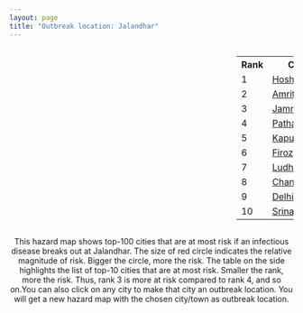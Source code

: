 ```yaml
---
layout: page
title: "Outbreak location: Jalandhar"
---
```

<div style="width: 100%; overflow: auto;">
<div style="width: 75%; float: left;">
<div id="mapid">
<script src="https://buda-magenta.github.io/hazard_map/load_map.js"></script>

<script>
var marker_outbreak = L.marker([31.292011, 75.568058],{"autoPan": true}).addTo(map); marker_outbreak.bindTooltip("Jalandhar").openTooltip();

var circle_1 = L.circle([31.608574, 75.846442], {"pane": "markerPane", "color": "red", "fill": true, "fillOpacity": 0.2, "fillRule": "evenodd", "lineCap": "round", "lineJoin": "round", "opacity": 1.0, "radius": 98198, "stroke": true, "weight": 3}).addTo(map);
circle_1.bindTooltip("Hoshiarpur<br>rank: 1<br>hazard index: 0.098198")
circle_1.bindPopup('<a href="https://buda-magenta.github.io/hazard_map/Hoshiarpur">Hoshiarpur</a>')

var circle_2 = L.circle([31.634308, 74.873679], {"pane": "markerPane", "color": "red", "fill": true, "fillOpacity": 0.2, "fillRule": "evenodd", "lineCap": "round", "lineJoin": "round", "opacity": 1.0, "radius": 73329, "stroke": true, "weight": 3}).addTo(map);
circle_2.bindTooltip("Amritsar<br>rank: 2<br>hazard index: 0.073329")
circle_2.bindPopup('<a href="https://buda-magenta.github.io/hazard_map/Amritsar">Amritsar</a>')

var circle_3 = L.circle([32.718561, 74.858092], {"pane": "markerPane", "color": "red", "fill": true, "fillOpacity": 0.2, "fillRule": "evenodd", "lineCap": "round", "lineJoin": "round", "opacity": 1.0, "radius": 59275, "stroke": true, "weight": 3}).addTo(map);
circle_3.bindTooltip("Jammu<br>rank: 3<br>hazard index: 0.059275")
circle_3.bindPopup('<a href="https://buda-magenta.github.io/hazard_map/Jammu">Jammu</a>')

var circle_4 = L.circle([32.301710, 75.658642], {"pane": "markerPane", "color": "red", "fill": true, "fillOpacity": 0.2, "fillRule": "evenodd", "lineCap": "round", "lineJoin": "round", "opacity": 1.0, "radius": 32208, "stroke": true, "weight": 3}).addTo(map);
circle_4.bindTooltip("Pathankot<br>rank: 4<br>hazard index: 0.032209")
circle_4.bindPopup('<a href="https://buda-magenta.github.io/hazard_map/Pathankot">Pathankot</a>')

var circle_5 = L.circle([31.385241, 75.305523], {"pane": "markerPane", "color": "red", "fill": true, "fillOpacity": 0.2, "fillRule": "evenodd", "lineCap": "round", "lineJoin": "round", "opacity": 1.0, "radius": 23342, "stroke": true, "weight": 3}).addTo(map);
circle_5.bindTooltip("Kapurthala<br>rank: 5<br>hazard index: 0.023343")
circle_5.bindPopup('<a href="https://buda-magenta.github.io/hazard_map/Kapurthala">Kapurthala</a>')

var circle_6 = L.circle([30.885100, 74.660141], {"pane": "markerPane", "color": "red", "fill": true, "fillOpacity": 0.2, "fillRule": "evenodd", "lineCap": "round", "lineJoin": "round", "opacity": 1.0, "radius": 22910, "stroke": true, "weight": 3}).addTo(map);
circle_6.bindTooltip("Firozpur<br>rank: 6<br>hazard index: 0.022910")
circle_6.bindPopup('<a href="https://buda-magenta.github.io/hazard_map/Firozpur">Firozpur</a>')

var circle_7 = L.circle([30.909016, 75.851601], {"pane": "markerPane", "color": "red", "fill": true, "fillOpacity": 0.2, "fillRule": "evenodd", "lineCap": "round", "lineJoin": "round", "opacity": 1.0, "radius": 20403, "stroke": true, "weight": 3}).addTo(map);
circle_7.bindTooltip("Ludhiana<br>rank: 7<br>hazard index: 0.020404")
circle_7.bindPopup('<a href="https://buda-magenta.github.io/hazard_map/Ludhiana">Ludhiana</a>')

var circle_8 = L.circle([30.733442, 76.779714], {"pane": "markerPane", "color": "red", "fill": true, "fillOpacity": 0.2, "fillRule": "evenodd", "lineCap": "round", "lineJoin": "round", "opacity": 1.0, "radius": 7600, "stroke": true, "weight": 3}).addTo(map);
circle_8.bindTooltip("Chandigarh<br>rank: 8<br>hazard index: 0.007601")
circle_8.bindPopup('<a href="https://buda-magenta.github.io/hazard_map/Chandigarh">Chandigarh</a>')

var circle_9 = L.circle([28.651718, 77.221939], {"pane": "markerPane", "color": "red", "fill": true, "fillOpacity": 0.2, "fillRule": "evenodd", "lineCap": "round", "lineJoin": "round", "opacity": 1.0, "radius": 7436, "stroke": true, "weight": 3}).addTo(map);
circle_9.bindTooltip("Delhi<br>rank: 9<br>hazard index: 0.007436")
circle_9.bindPopup('<a href="https://buda-magenta.github.io/hazard_map/Delhi">Delhi</a>')

var circle_10 = L.circle([34.074744, 74.820444], {"pane": "markerPane", "color": "red", "fill": true, "fillOpacity": 0.2, "fillRule": "evenodd", "lineCap": "round", "lineJoin": "round", "opacity": 1.0, "radius": 2032, "stroke": true, "weight": 3}).addTo(map);
circle_10.bindTooltip("Srinagar<br>rank: 10<br>hazard index: 0.002033")
circle_10.bindPopup('<a href="https://buda-magenta.github.io/hazard_map/Srinagar">Srinagar</a>')

var circle_11 = L.circle([30.179115, 75.047102], {"pane": "markerPane", "color": "red", "fill": true, "fillOpacity": 0.2, "fillRule": "evenodd", "lineCap": "round", "lineJoin": "round", "opacity": 1.0, "radius": 1922, "stroke": true, "weight": 3}).addTo(map);
circle_11.bindTooltip("Bathinda<br>rank: 11<br>hazard index: 0.001923")
circle_11.bindPopup('<a href="https://buda-magenta.github.io/hazard_map/Bathinda">Bathinda</a>')

var circle_12 = L.circle([31.819303, 75.199994], {"pane": "markerPane", "color": "red", "fill": true, "fillOpacity": 0.2, "fillRule": "evenodd", "lineCap": "round", "lineJoin": "round", "opacity": 1.0, "radius": 1747, "stroke": true, "weight": 3}).addTo(map);
circle_12.bindTooltip("Batala<br>rank: 12<br>hazard index: 0.001747")
circle_12.bindPopup('<a href="https://buda-magenta.github.io/hazard_map/Batala">Batala</a>')

var circle_13 = L.circle([29.988077, 77.508130], {"pane": "markerPane", "color": "red", "fill": true, "fillOpacity": 0.2, "fillRule": "evenodd", "lineCap": "round", "lineJoin": "round", "opacity": 1.0, "radius": 1600, "stroke": true, "weight": 3}).addTo(map);
circle_13.bindTooltip("Saharanpur<br>rank: 13<br>hazard index: 0.001600")
circle_13.bindPopup('<a href="https://buda-magenta.github.io/hazard_map/Saharanpur">Saharanpur</a>')

var circle_14 = L.circle([29.583333, 75.083333], {"pane": "markerPane", "color": "red", "fill": true, "fillOpacity": 0.2, "fillRule": "evenodd", "lineCap": "round", "lineJoin": "round", "opacity": 1.0, "radius": 1342, "stroke": true, "weight": 3}).addTo(map);
circle_14.bindTooltip("Sirsa<br>rank: 14<br>hazard index: 0.001342")
circle_14.bindPopup('<a href="https://buda-magenta.github.io/hazard_map/Sirsa">Sirsa</a>')

var circle_15 = L.circle([30.145054, 74.195660], {"pane": "markerPane", "color": "red", "fill": true, "fillOpacity": 0.2, "fillRule": "evenodd", "lineCap": "round", "lineJoin": "round", "opacity": 1.0, "radius": 1334, "stroke": true, "weight": 3}).addTo(map);
circle_15.bindTooltip("Abohar<br>rank: 15<br>hazard index: 0.001335")
circle_15.bindPopup('<a href="https://buda-magenta.github.io/hazard_map/Abohar">Abohar</a>')

var circle_16 = L.circle([31.104153, 77.170973], {"pane": "markerPane", "color": "red", "fill": true, "fillOpacity": 0.2, "fillRule": "evenodd", "lineCap": "round", "lineJoin": "round", "opacity": 1.0, "radius": 1043, "stroke": true, "weight": 3}).addTo(map);
circle_16.bindTooltip("Shimla<br>rank: 16<br>hazard index: 0.001044")
circle_16.bindPopup('<a href="https://buda-magenta.github.io/hazard_map/Shimla">Shimla</a>')

var circle_17 = L.circle([30.783987, 75.160574], {"pane": "markerPane", "color": "red", "fill": true, "fillOpacity": 0.2, "fillRule": "evenodd", "lineCap": "round", "lineJoin": "round", "opacity": 1.0, "radius": 900, "stroke": true, "weight": 3}).addTo(map);
circle_17.bindTooltip("Moga<br>rank: 17<br>hazard index: 0.000901")
circle_17.bindPopup('<a href="https://buda-magenta.github.io/hazard_map/Moga">Moga</a>')

var circle_18 = L.circle([30.883006, 75.869732], {"pane": "markerPane", "color": "red", "fill": true, "fillOpacity": 0.2, "fillRule": "evenodd", "lineCap": "round", "lineJoin": "round", "opacity": 1.0, "radius": 898, "stroke": true, "weight": 3}).addTo(map);
circle_18.bindTooltip("S.A.S. Nagar<br>rank: 18<br>hazard index: 0.000899")
circle_18.bindPopup('<a href="https://buda-magenta.github.io/hazard_map/S.A.S._Nagar">S.A.S. Nagar</a>')

var circle_19 = L.circle([30.283140, 74.522997], {"pane": "markerPane", "color": "red", "fill": true, "fillOpacity": 0.2, "fillRule": "evenodd", "lineCap": "round", "lineJoin": "round", "opacity": 1.0, "radius": 889, "stroke": true, "weight": 3}).addTo(map);
circle_19.bindTooltip("Muktsar<br>rank: 19<br>hazard index: 0.000889")
circle_19.bindPopup('<a href="https://buda-magenta.github.io/hazard_map/Muktsar">Muktsar</a>')

var circle_20 = L.circle([19.075990, 72.877393], {"pane": "markerPane", "color": "red", "fill": true, "fillOpacity": 0.2, "fillRule": "evenodd", "lineCap": "round", "lineJoin": "round", "opacity": 1.0, "radius": 771, "stroke": true, "weight": 3}).addTo(map);
circle_20.bindTooltip("Mumbai<br>rank: 20<br>hazard index: 0.000771")
circle_20.bindPopup('<a href="https://buda-magenta.github.io/hazard_map/Mumbai">Mumbai</a>')

var circle_21 = L.circle([30.533129, 75.880760], {"pane": "markerPane", "color": "red", "fill": true, "fillOpacity": 0.2, "fillRule": "evenodd", "lineCap": "round", "lineJoin": "round", "opacity": 1.0, "radius": 760, "stroke": true, "weight": 3}).addTo(map);
circle_21.bindTooltip("Malerkotla<br>rank: 21<br>hazard index: 0.000761")
circle_21.bindPopup('<a href="https://buda-magenta.github.io/hazard_map/Malerkotla">Malerkotla</a>')

var circle_22 = L.circle([30.209087, 76.339872], {"pane": "markerPane", "color": "red", "fill": true, "fillOpacity": 0.2, "fillRule": "evenodd", "lineCap": "round", "lineJoin": "round", "opacity": 1.0, "radius": 690, "stroke": true, "weight": 3}).addTo(map);
circle_22.bindTooltip("Patiala<br>rank: 22<br>hazard index: 0.000690")
circle_22.bindPopup('<a href="https://buda-magenta.github.io/hazard_map/Patiala">Patiala</a>')

var circle_23 = L.circle([26.296772, 73.035143], {"pane": "markerPane", "color": "red", "fill": true, "fillOpacity": 0.2, "fillRule": "evenodd", "lineCap": "round", "lineJoin": "round", "opacity": 1.0, "radius": 684, "stroke": true, "weight": 3}).addTo(map);
circle_23.bindTooltip("Jodhpur<br>rank: 23<br>hazard index: 0.000684")
circle_23.bindPopup('<a href="https://buda-magenta.github.io/hazard_map/Jodhpur">Jodhpur</a>')

var circle_24 = L.circle([23.021624, 72.579707], {"pane": "markerPane", "color": "red", "fill": true, "fillOpacity": 0.2, "fillRule": "evenodd", "lineCap": "round", "lineJoin": "round", "opacity": 1.0, "radius": 642, "stroke": true, "weight": 3}).addTo(map);
circle_24.bindTooltip("Ahmedabad<br>rank: 24<br>hazard index: 0.000642")
circle_24.bindPopup('<a href="https://buda-magenta.github.io/hazard_map/Ahmedabad">Ahmedabad</a>')

var circle_25 = L.circle([26.838100, 80.934600], {"pane": "markerPane", "color": "red", "fill": true, "fillOpacity": 0.2, "fillRule": "evenodd", "lineCap": "round", "lineJoin": "round", "opacity": 1.0, "radius": 574, "stroke": true, "weight": 3}).addTo(map);
circle_25.bindTooltip("Lucknow<br>rank: 25<br>hazard index: 0.000575")
circle_25.bindPopup('<a href="https://buda-magenta.github.io/hazard_map/Lucknow">Lucknow</a>')

var circle_26 = L.circle([30.370469, 75.504017], {"pane": "markerPane", "color": "red", "fill": true, "fillOpacity": 0.2, "fillRule": "evenodd", "lineCap": "round", "lineJoin": "round", "opacity": 1.0, "radius": 567, "stroke": true, "weight": 3}).addTo(map);
circle_26.bindTooltip("Barnala<br>rank: 26<br>hazard index: 0.000568")
circle_26.bindPopup('<a href="https://buda-magenta.github.io/hazard_map/Barnala">Barnala</a>')

var circle_27 = L.circle([28.863842, 78.805778], {"pane": "markerPane", "color": "red", "fill": true, "fillOpacity": 0.2, "fillRule": "evenodd", "lineCap": "round", "lineJoin": "round", "opacity": 1.0, "radius": 530, "stroke": true, "weight": 3}).addTo(map);
circle_27.bindTooltip("Moradabad<br>rank: 27<br>hazard index: 0.000530")
circle_27.bindPopup('<a href="https://buda-magenta.github.io/hazard_map/Moradabad">Moradabad</a>')

var circle_28 = L.circle([29.000653, 77.768229], {"pane": "markerPane", "color": "red", "fill": true, "fillOpacity": 0.2, "fillRule": "evenodd", "lineCap": "round", "lineJoin": "round", "opacity": 1.0, "radius": 488, "stroke": true, "weight": 3}).addTo(map);
circle_28.bindTooltip("Meerut<br>rank: 28<br>hazard index: 0.000488")
circle_28.bindPopup('<a href="https://buda-magenta.github.io/hazard_map/Meerut">Meerut</a>')

var circle_29 = L.circle([30.384367, 76.770421], {"pane": "markerPane", "color": "red", "fill": true, "fillOpacity": 0.2, "fillRule": "evenodd", "lineCap": "round", "lineJoin": "round", "opacity": 1.0, "radius": 462, "stroke": true, "weight": 3}).addTo(map);
circle_29.bindTooltip("Ambala<br>rank: 29<br>hazard index: 0.000463")
circle_29.bindPopup('<a href="https://buda-magenta.github.io/hazard_map/Ambala">Ambala</a>')

var circle_30 = L.circle([25.531031, 78.652689], {"pane": "markerPane", "color": "red", "fill": true, "fillOpacity": 0.2, "fillRule": "evenodd", "lineCap": "round", "lineJoin": "round", "opacity": 1.0, "radius": 446, "stroke": true, "weight": 3}).addTo(map);
circle_30.bindTooltip("Jhansi<br>rank: 30<br>hazard index: 0.000447")
circle_30.bindPopup('<a href="https://buda-magenta.github.io/hazard_map/Jhansi">Jhansi</a>')

var circle_31 = L.circle([28.015929, 73.317137], {"pane": "markerPane", "color": "red", "fill": true, "fillOpacity": 0.2, "fillRule": "evenodd", "lineCap": "round", "lineJoin": "round", "opacity": 1.0, "radius": 422, "stroke": true, "weight": 3}).addTo(map);
circle_31.bindTooltip("Bikaner<br>rank: 31<br>hazard index: 0.000423")
circle_31.bindPopup('<a href="https://buda-magenta.github.io/hazard_map/Bikaner">Bikaner</a>')

var circle_32 = L.circle([28.457876, 79.405571], {"pane": "markerPane", "color": "red", "fill": true, "fillOpacity": 0.2, "fillRule": "evenodd", "lineCap": "round", "lineJoin": "round", "opacity": 1.0, "radius": 415, "stroke": true, "weight": 3}).addTo(map);
circle_32.bindTooltip("Bareilly<br>rank: 32<br>hazard index: 0.000416")
circle_32.bindPopup('<a href="https://buda-magenta.github.io/hazard_map/Bareilly">Bareilly</a>')

var circle_33 = L.circle([28.428262, 77.002700], {"pane": "markerPane", "color": "red", "fill": true, "fillOpacity": 0.2, "fillRule": "evenodd", "lineCap": "round", "lineJoin": "round", "opacity": 1.0, "radius": 358, "stroke": true, "weight": 3}).addTo(map);
circle_33.bindTooltip("Gurgaon<br>rank: 33<br>hazard index: 0.000358")
circle_33.bindPopup('<a href="https://buda-magenta.github.io/hazard_map/Gurgaon">Gurgaon</a>')

var circle_34 = L.circle([22.541418, 88.357691], {"pane": "markerPane", "color": "red", "fill": true, "fillOpacity": 0.2, "fillRule": "evenodd", "lineCap": "round", "lineJoin": "round", "opacity": 1.0, "radius": 347, "stroke": true, "weight": 3}).addTo(map);
circle_34.bindTooltip("Kolkata<br>rank: 34<br>hazard index: 0.000348")
circle_34.bindPopup('<a href="https://buda-magenta.github.io/hazard_map/Kolkata">Kolkata</a>')

var circle_35 = L.circle([29.938447, 78.145298], {"pane": "markerPane", "color": "red", "fill": true, "fillOpacity": 0.2, "fillRule": "evenodd", "lineCap": "round", "lineJoin": "round", "opacity": 1.0, "radius": 296, "stroke": true, "weight": 3}).addTo(map);
circle_35.bindTooltip("Haridwar<br>rank: 35<br>hazard index: 0.000297")
circle_35.bindPopup('<a href="https://buda-magenta.github.io/hazard_map/Haridwar">Haridwar</a>')

var circle_36 = L.circle([26.671329, 83.364583], {"pane": "markerPane", "color": "red", "fill": true, "fillOpacity": 0.2, "fillRule": "evenodd", "lineCap": "round", "lineJoin": "round", "opacity": 1.0, "radius": 265, "stroke": true, "weight": 3}).addTo(map);
circle_36.bindTooltip("Gorakhpur<br>rank: 36<br>hazard index: 0.000266")
circle_36.bindPopup('<a href="https://buda-magenta.github.io/hazard_map/Gorakhpur">Gorakhpur</a>')

var circle_37 = L.circle([29.168807, 75.746110], {"pane": "markerPane", "color": "red", "fill": true, "fillOpacity": 0.2, "fillRule": "evenodd", "lineCap": "round", "lineJoin": "round", "opacity": 1.0, "radius": 257, "stroke": true, "weight": 3}).addTo(map);
circle_37.bindTooltip("Hisar<br>rank: 37<br>hazard index: 0.000257")
circle_37.bindPopup('<a href="https://buda-magenta.github.io/hazard_map/Hisar">Hisar</a>')

var circle_38 = L.circle([29.993040, 76.829223], {"pane": "markerPane", "color": "red", "fill": true, "fillOpacity": 0.2, "fillRule": "evenodd", "lineCap": "round", "lineJoin": "round", "opacity": 1.0, "radius": 254, "stroke": true, "weight": 3}).addTo(map);
circle_38.bindTooltip("Thanesar<br>rank: 38<br>hazard index: 0.000255")
circle_38.bindPopup('<a href="https://buda-magenta.github.io/hazard_map/Thanesar">Thanesar</a>')

var circle_39 = L.circle([30.211200, 77.286390], {"pane": "markerPane", "color": "red", "fill": true, "fillOpacity": 0.2, "fillRule": "evenodd", "lineCap": "round", "lineJoin": "round", "opacity": 1.0, "radius": 247, "stroke": true, "weight": 3}).addTo(map);
circle_39.bindTooltip("Yamunanagar<br>rank: 39<br>hazard index: 0.000248")
circle_39.bindPopup('<a href="https://buda-magenta.github.io/hazard_map/Yamunanagar">Yamunanagar</a>')

var circle_40 = L.circle([29.822821, 76.378310], {"pane": "markerPane", "color": "red", "fill": true, "fillOpacity": 0.2, "fillRule": "evenodd", "lineCap": "round", "lineJoin": "round", "opacity": 1.0, "radius": 239, "stroke": true, "weight": 3}).addTo(map);
circle_40.bindTooltip("Kaithal<br>rank: 40<br>hazard index: 0.000240")
circle_40.bindPopup('<a href="https://buda-magenta.github.io/hazard_map/Kaithal">Kaithal</a>')

var circle_41 = L.circle([26.460914, 80.321759], {"pane": "markerPane", "color": "red", "fill": true, "fillOpacity": 0.2, "fillRule": "evenodd", "lineCap": "round", "lineJoin": "round", "opacity": 1.0, "radius": 232, "stroke": true, "weight": 3}).addTo(map);
circle_41.bindTooltip("Kanpur<br>rank: 41<br>hazard index: 0.000233")
circle_41.bindPopup('<a href="https://buda-magenta.github.io/hazard_map/Kanpur">Kanpur</a>')

var circle_42 = L.circle([26.915458, 75.818982], {"pane": "markerPane", "color": "red", "fill": true, "fillOpacity": 0.2, "fillRule": "evenodd", "lineCap": "round", "lineJoin": "round", "opacity": 1.0, "radius": 202, "stroke": true, "weight": 3}).addTo(map);
circle_42.bindTooltip("Jaipur<br>rank: 42<br>hazard index: 0.000202")
circle_42.bindPopup('<a href="https://buda-magenta.github.io/hazard_map/Jaipur">Jaipur</a>')

var circle_43 = L.circle([29.367200, 74.298364], {"pane": "markerPane", "color": "red", "fill": true, "fillOpacity": 0.2, "fillRule": "evenodd", "lineCap": "round", "lineJoin": "round", "opacity": 1.0, "radius": 178, "stroke": true, "weight": 3}).addTo(map);
circle_43.bindTooltip("Hanumangarh<br>rank: 43<br>hazard index: 0.000178")
circle_43.bindPopup('<a href="https://buda-magenta.github.io/hazard_map/Hanumangarh">Hanumangarh</a>')

var circle_44 = L.circle([29.869350, 77.890212], {"pane": "markerPane", "color": "red", "fill": true, "fillOpacity": 0.2, "fillRule": "evenodd", "lineCap": "round", "lineJoin": "round", "opacity": 1.0, "radius": 161, "stroke": true, "weight": 3}).addTo(map);
circle_44.bindTooltip("Roorkee<br>rank: 44<br>hazard index: 0.000161")
circle_44.bindPopup('<a href="https://buda-magenta.github.io/hazard_map/Roorkee">Roorkee</a>')

var circle_45 = L.circle([25.335649, 83.007629], {"pane": "markerPane", "color": "red", "fill": true, "fillOpacity": 0.2, "fillRule": "evenodd", "lineCap": "round", "lineJoin": "round", "opacity": 1.0, "radius": 158, "stroke": true, "weight": 3}).addTo(map);
circle_45.bindTooltip("Varanasi<br>rank: 45<br>hazard index: 0.000158")
circle_45.bindPopup('<a href="https://buda-magenta.github.io/hazard_map/Varanasi">Varanasi</a>')

var circle_46 = L.circle([30.325565, 78.043681], {"pane": "markerPane", "color": "red", "fill": true, "fillOpacity": 0.2, "fillRule": "evenodd", "lineCap": "round", "lineJoin": "round", "opacity": 1.0, "radius": 154, "stroke": true, "weight": 3}).addTo(map);
circle_46.bindTooltip("Dehradun<br>rank: 46<br>hazard index: 0.000154")
circle_46.bindPopup('<a href="https://buda-magenta.github.io/hazard_map/Dehradun">Dehradun</a>')

var circle_47 = L.circle([29.448006, 77.740685], {"pane": "markerPane", "color": "red", "fill": true, "fillOpacity": 0.2, "fillRule": "evenodd", "lineCap": "round", "lineJoin": "round", "opacity": 1.0, "radius": 146, "stroke": true, "weight": 3}).addTo(map);
circle_47.bindTooltip("Muzaffarnagar<br>rank: 47<br>hazard index: 0.000146")
circle_47.bindPopup('<a href="https://buda-magenta.github.io/hazard_map/Muzaffarnagar">Muzaffarnagar</a>')

var circle_48 = L.circle([30.129326, 77.245483], {"pane": "markerPane", "color": "red", "fill": true, "fillOpacity": 0.2, "fillRule": "evenodd", "lineCap": "round", "lineJoin": "round", "opacity": 1.0, "radius": 139, "stroke": true, "weight": 3}).addTo(map);
circle_48.bindTooltip("Jagadhri<br>rank: 48<br>hazard index: 0.000139")
circle_48.bindPopup('<a href="https://buda-magenta.github.io/hazard_map/Jagadhri">Jagadhri</a>')

var circle_49 = L.circle([29.301826, 76.338471], {"pane": "markerPane", "color": "red", "fill": true, "fillOpacity": 0.2, "fillRule": "evenodd", "lineCap": "round", "lineJoin": "round", "opacity": 1.0, "radius": 133, "stroke": true, "weight": 3}).addTo(map);
circle_49.bindTooltip("Jind<br>rank: 49<br>hazard index: 0.000133")
circle_49.bindPopup('<a href="https://buda-magenta.github.io/hazard_map/Jind">Jind</a>')

var circle_50 = L.circle([27.175255, 78.009816], {"pane": "markerPane", "color": "red", "fill": true, "fillOpacity": 0.2, "fillRule": "evenodd", "lineCap": "round", "lineJoin": "round", "opacity": 1.0, "radius": 121, "stroke": true, "weight": 3}).addTo(map);
circle_50.bindTooltip("Agra<br>rank: 50<br>hazard index: 0.000121")
circle_50.bindPopup('<a href="https://buda-magenta.github.io/hazard_map/Agra">Agra</a>')

var circle_51 = L.circle([12.979120, 77.591300], {"pane": "markerPane", "color": "red", "fill": true, "fillOpacity": 0.2, "fillRule": "evenodd", "lineCap": "round", "lineJoin": "round", "opacity": 1.0, "radius": 120, "stroke": true, "weight": 3}).addTo(map);
circle_51.bindTooltip("Bangalore<br>rank: 51<br>hazard index: 0.000120")
circle_51.bindPopup('<a href="https://buda-magenta.github.io/hazard_map/Bangalore">Bangalore</a>')

var circle_52 = L.circle([25.609324, 85.123525], {"pane": "markerPane", "color": "red", "fill": true, "fillOpacity": 0.2, "fillRule": "evenodd", "lineCap": "round", "lineJoin": "round", "opacity": 1.0, "radius": 114, "stroke": true, "weight": 3}).addTo(map);
circle_52.bindTooltip("Patna<br>rank: 52<br>hazard index: 0.000115")
circle_52.bindPopup('<a href="https://buda-magenta.github.io/hazard_map/Patna">Patna</a>')

var circle_53 = L.circle([23.258486, 77.401989], {"pane": "markerPane", "color": "red", "fill": true, "fillOpacity": 0.2, "fillRule": "evenodd", "lineCap": "round", "lineJoin": "round", "opacity": 1.0, "radius": 110, "stroke": true, "weight": 3}).addTo(map);
circle_53.bindTooltip("Bhopal<br>rank: 53<br>hazard index: 0.000111")
circle_53.bindPopup('<a href="https://buda-magenta.github.io/hazard_map/Bhopal">Bhopal</a>')

var circle_54 = L.circle([28.402979, 77.310384], {"pane": "markerPane", "color": "red", "fill": true, "fillOpacity": 0.2, "fillRule": "evenodd", "lineCap": "round", "lineJoin": "round", "opacity": 1.0, "radius": 99, "stroke": true, "weight": 3}).addTo(map);
circle_54.bindTooltip("Faridabad<br>rank: 54<br>hazard index: 0.000099")
circle_54.bindPopup('<a href="https://buda-magenta.github.io/hazard_map/Faridabad">Faridabad</a>')

var circle_55 = L.circle([25.565691, 80.063489], {"pane": "markerPane", "color": "red", "fill": true, "fillOpacity": 0.2, "fillRule": "evenodd", "lineCap": "round", "lineJoin": "round", "opacity": 1.0, "radius": 96, "stroke": true, "weight": 3}).addTo(map);
circle_55.bindTooltip("Khanna<br>rank: 55<br>hazard index: 0.000097")
circle_55.bindPopup('<a href="https://buda-magenta.github.io/hazard_map/Khanna">Khanna</a>')

var circle_56 = L.circle([21.170200, 72.831100], {"pane": "markerPane", "color": "red", "fill": true, "fillOpacity": 0.2, "fillRule": "evenodd", "lineCap": "round", "lineJoin": "round", "opacity": 1.0, "radius": 93, "stroke": true, "weight": 3}).addTo(map);
circle_56.bindTooltip("Surat<br>rank: 56<br>hazard index: 0.000093")
circle_56.bindPopup('<a href="https://buda-magenta.github.io/hazard_map/Surat">Surat</a>')

var circle_57 = L.circle([27.912633, 79.746563], {"pane": "markerPane", "color": "red", "fill": true, "fillOpacity": 0.2, "fillRule": "evenodd", "lineCap": "round", "lineJoin": "round", "opacity": 1.0, "radius": 86, "stroke": true, "weight": 3}).addTo(map);
circle_57.bindTooltip("Shahjahanpur<br>rank: 57<br>hazard index: 0.000086")
circle_57.bindPopup('<a href="https://buda-magenta.github.io/hazard_map/Shahjahanpur">Shahjahanpur</a>')

var circle_58 = L.circle([21.149813, 79.082056], {"pane": "markerPane", "color": "red", "fill": true, "fillOpacity": 0.2, "fillRule": "evenodd", "lineCap": "round", "lineJoin": "round", "opacity": 1.0, "radius": 82, "stroke": true, "weight": 3}).addTo(map);
circle_58.bindTooltip("Nagpur<br>rank: 58<br>hazard index: 0.000083")
circle_58.bindPopup('<a href="https://buda-magenta.github.io/hazard_map/Nagpur">Nagpur</a>')

var circle_59 = L.circle([26.203725, 78.157363], {"pane": "markerPane", "color": "red", "fill": true, "fillOpacity": 0.2, "fillRule": "evenodd", "lineCap": "round", "lineJoin": "round", "opacity": 1.0, "radius": 81, "stroke": true, "weight": 3}).addTo(map);
circle_59.bindTooltip("Gwalior<br>rank: 59<br>hazard index: 0.000081")
circle_59.bindPopup('<a href="https://buda-magenta.github.io/hazard_map/Gwalior">Gwalior</a>')

var circle_60 = L.circle([28.901090, 76.580194], {"pane": "markerPane", "color": "red", "fill": true, "fillOpacity": 0.2, "fillRule": "evenodd", "lineCap": "round", "lineJoin": "round", "opacity": 1.0, "radius": 76, "stroke": true, "weight": 3}).addTo(map);
circle_60.bindTooltip("Rohtak<br>rank: 60<br>hazard index: 0.000077")
circle_60.bindPopup('<a href="https://buda-magenta.github.io/hazard_map/Rohtak">Rohtak</a>')

var circle_61 = L.circle([18.521428, 73.854454], {"pane": "markerPane", "color": "red", "fill": true, "fillOpacity": 0.2, "fillRule": "evenodd", "lineCap": "round", "lineJoin": "round", "opacity": 1.0, "radius": 74, "stroke": true, "weight": 3}).addTo(map);
circle_61.bindTooltip("Pune<br>rank: 61<br>hazard index: 0.000075")
circle_61.bindPopup('<a href="https://buda-magenta.github.io/hazard_map/Pune">Pune</a>')

var circle_62 = L.circle([25.438130, 81.833800], {"pane": "markerPane", "color": "red", "fill": true, "fillOpacity": 0.2, "fillRule": "evenodd", "lineCap": "round", "lineJoin": "round", "opacity": 1.0, "radius": 74, "stroke": true, "weight": 3}).addTo(map);
circle_62.bindTooltip("Allahabad<br>rank: 62<br>hazard index: 0.000074")
circle_62.bindPopup('<a href="https://buda-magenta.github.io/hazard_map/Allahabad">Allahabad</a>')

var circle_63 = L.circle([28.753900, 77.399900], {"pane": "markerPane", "color": "red", "fill": true, "fillOpacity": 0.2, "fillRule": "evenodd", "lineCap": "round", "lineJoin": "round", "opacity": 1.0, "radius": 71, "stroke": true, "weight": 3}).addTo(map);
circle_63.bindTooltip("Khora<br>rank: 63<br>hazard index: 0.000072")
circle_63.bindPopup('<a href="https://buda-magenta.github.io/hazard_map/Khora">Khora</a>')

var circle_64 = L.circle([27.060786, 74.176675], {"pane": "markerPane", "color": "red", "fill": true, "fillOpacity": 0.2, "fillRule": "evenodd", "lineCap": "round", "lineJoin": "round", "opacity": 1.0, "radius": 65, "stroke": true, "weight": 3}).addTo(map);
circle_64.bindTooltip("Nagaur<br>rank: 64<br>hazard index: 0.000066")
circle_64.bindPopup('<a href="https://buda-magenta.github.io/hazard_map/Nagaur">Nagaur</a>')

var circle_65 = L.circle([29.391275, 76.977168], {"pane": "markerPane", "color": "red", "fill": true, "fillOpacity": 0.2, "fillRule": "evenodd", "lineCap": "round", "lineJoin": "round", "opacity": 1.0, "radius": 63, "stroke": true, "weight": 3}).addTo(map);
circle_65.bindTooltip("Panipat<br>rank: 65<br>hazard index: 0.000064")
circle_65.bindPopup('<a href="https://buda-magenta.github.io/hazard_map/Panipat">Panipat</a>')

var circle_66 = L.circle([26.148658, 85.340013], {"pane": "markerPane", "color": "red", "fill": true, "fillOpacity": 0.2, "fillRule": "evenodd", "lineCap": "round", "lineJoin": "round", "opacity": 1.0, "radius": 63, "stroke": true, "weight": 3}).addTo(map);
circle_66.bindTooltip("Muzaffarpur<br>rank: 66<br>hazard index: 0.000063")
circle_66.bindPopup('<a href="https://buda-magenta.github.io/hazard_map/Muzaffarpur">Muzaffarpur</a>')

var circle_67 = L.circle([27.504639, 80.829466], {"pane": "markerPane", "color": "red", "fill": true, "fillOpacity": 0.2, "fillRule": "evenodd", "lineCap": "round", "lineJoin": "round", "opacity": 1.0, "radius": 62, "stroke": true, "weight": 3}).addTo(map);
circle_67.bindTooltip("Sitapur<br>rank: 67<br>hazard index: 0.000062")
circle_67.bindPopup('<a href="https://buda-magenta.github.io/hazard_map/Sitapur">Sitapur</a>')

var circle_68 = L.circle([26.083143, 86.032571], {"pane": "markerPane", "color": "red", "fill": true, "fillOpacity": 0.2, "fillRule": "evenodd", "lineCap": "round", "lineJoin": "round", "opacity": 1.0, "radius": 61, "stroke": true, "weight": 3}).addTo(map);
circle_68.bindTooltip("Darbhanga<br>rank: 68<br>hazard index: 0.000062")
circle_68.bindPopup('<a href="https://buda-magenta.github.io/hazard_map/Darbhanga">Darbhanga</a>')

var circle_69 = L.circle([27.876990, 78.137290], {"pane": "markerPane", "color": "red", "fill": true, "fillOpacity": 0.2, "fillRule": "evenodd", "lineCap": "round", "lineJoin": "round", "opacity": 1.0, "radius": 58, "stroke": true, "weight": 3}).addTo(map);
circle_69.bindTooltip("Aligarh<br>rank: 69<br>hazard index: 0.000058")
circle_69.bindPopup('<a href="https://buda-magenta.github.io/hazard_map/Aligarh">Aligarh</a>')

var circle_70 = L.circle([22.720362, 75.868200], {"pane": "markerPane", "color": "red", "fill": true, "fillOpacity": 0.2, "fillRule": "evenodd", "lineCap": "round", "lineJoin": "round", "opacity": 1.0, "radius": 52, "stroke": true, "weight": 3}).addTo(map);
circle_70.bindTooltip("Indore<br>rank: 70<br>hazard index: 0.000053")
circle_70.bindPopup('<a href="https://buda-magenta.github.io/hazard_map/Indore">Indore</a>')

var circle_71 = L.circle([23.795281, 86.430964], {"pane": "markerPane", "color": "red", "fill": true, "fillOpacity": 0.2, "fillRule": "evenodd", "lineCap": "round", "lineJoin": "round", "opacity": 1.0, "radius": 52, "stroke": true, "weight": 3}).addTo(map);
circle_71.bindTooltip("Dhanbad<br>rank: 71<br>hazard index: 0.000053")
circle_71.bindPopup('<a href="https://buda-magenta.github.io/hazard_map/Dhanbad">Dhanbad</a>')

var circle_72 = L.circle([28.794068, 79.185930], {"pane": "markerPane", "color": "red", "fill": true, "fillOpacity": 0.2, "fillRule": "evenodd", "lineCap": "round", "lineJoin": "round", "opacity": 1.0, "radius": 49, "stroke": true, "weight": 3}).addTo(map);
circle_72.bindTooltip("Rampur<br>rank: 72<br>hazard index: 0.000049")
circle_72.bindPopup('<a href="https://buda-magenta.github.io/hazard_map/Rampur">Rampur</a>')

var circle_73 = L.circle([17.388786, 78.461065], {"pane": "markerPane", "color": "red", "fill": true, "fillOpacity": 0.2, "fillRule": "evenodd", "lineCap": "round", "lineJoin": "round", "opacity": 1.0, "radius": 47, "stroke": true, "weight": 3}).addTo(map);
circle_73.bindTooltip("Hyderabad<br>rank: 73<br>hazard index: 0.000047")
circle_73.bindPopup('<a href="https://buda-magenta.github.io/hazard_map/Hyderabad">Hyderabad</a>')

var circle_74 = L.circle([23.749721, 91.876635], {"pane": "markerPane", "color": "red", "fill": true, "fillOpacity": 0.2, "fillRule": "evenodd", "lineCap": "round", "lineJoin": "round", "opacity": 1.0, "radius": 45, "stroke": true, "weight": 3}).addTo(map);
circle_74.bindTooltip("Ganganagar<br>rank: 74<br>hazard index: 0.000046")
circle_74.bindPopup('<a href="https://buda-magenta.github.io/hazard_map/Ganganagar">Ganganagar</a>')

var circle_75 = L.circle([28.826162, 77.541656], {"pane": "markerPane", "color": "red", "fill": true, "fillOpacity": 0.2, "fillRule": "evenodd", "lineCap": "round", "lineJoin": "round", "opacity": 1.0, "radius": 45, "stroke": true, "weight": 3}).addTo(map);
circle_75.bindTooltip("Modinagar<br>rank: 75<br>hazard index: 0.000045")
circle_75.bindPopup('<a href="https://buda-magenta.github.io/hazard_map/Modinagar">Modinagar</a>')

var circle_76 = L.circle([29.680327, 76.989625], {"pane": "markerPane", "color": "red", "fill": true, "fillOpacity": 0.2, "fillRule": "evenodd", "lineCap": "round", "lineJoin": "round", "opacity": 1.0, "radius": 45, "stroke": true, "weight": 3}).addTo(map);
circle_76.bindTooltip("Karnal<br>rank: 76<br>hazard index: 0.000045")
circle_76.bindPopup('<a href="https://buda-magenta.github.io/hazard_map/Karnal">Karnal</a>')

var circle_77 = L.circle([23.687130, 86.974659], {"pane": "markerPane", "color": "red", "fill": true, "fillOpacity": 0.2, "fillRule": "evenodd", "lineCap": "round", "lineJoin": "round", "opacity": 1.0, "radius": 43, "stroke": true, "weight": 3}).addTo(map);
circle_77.bindTooltip("Asansol<br>rank: 77<br>hazard index: 0.000043")
circle_77.bindPopup('<a href="https://buda-magenta.github.io/hazard_map/Asansol">Asansol</a>')

var circle_78 = L.circle([19.194329, 72.970178], {"pane": "markerPane", "color": "red", "fill": true, "fillOpacity": 0.2, "fillRule": "evenodd", "lineCap": "round", "lineJoin": "round", "opacity": 1.0, "radius": 43, "stroke": true, "weight": 3}).addTo(map);
circle_78.bindTooltip("Thane<br>rank: 78<br>hazard index: 0.000043")
circle_78.bindPopup('<a href="https://buda-magenta.github.io/hazard_map/Thane">Thane</a>')

var circle_79 = L.circle([29.003314, 77.016732], {"pane": "markerPane", "color": "red", "fill": true, "fillOpacity": 0.2, "fillRule": "evenodd", "lineCap": "round", "lineJoin": "round", "opacity": 1.0, "radius": 42, "stroke": true, "weight": 3}).addTo(map);
circle_79.bindTooltip("Sonipat<br>rank: 79<br>hazard index: 0.000043")
circle_79.bindPopup('<a href="https://buda-magenta.github.io/hazard_map/Sonipat">Sonipat</a>')

var circle_80 = L.circle([28.733400, 77.298600], {"pane": "markerPane", "color": "red", "fill": true, "fillOpacity": 0.2, "fillRule": "evenodd", "lineCap": "round", "lineJoin": "round", "opacity": 1.0, "radius": 42, "stroke": true, "weight": 3}).addTo(map);
circle_80.bindTooltip("Loni<br>rank: 80<br>hazard index: 0.000042")
circle_80.bindPopup('<a href="https://buda-magenta.github.io/hazard_map/Loni">Loni</a>')

var circle_81 = L.circle([13.083694, 80.270186], {"pane": "markerPane", "color": "red", "fill": true, "fillOpacity": 0.2, "fillRule": "evenodd", "lineCap": "round", "lineJoin": "round", "opacity": 1.0, "radius": 40, "stroke": true, "weight": 3}).addTo(map);
circle_81.bindTooltip("Chennai<br>rank: 81<br>hazard index: 0.000041")
circle_81.bindPopup('<a href="https://buda-magenta.github.io/hazard_map/Chennai">Chennai</a>')

var circle_82 = L.circle([25.196826, 76.000893], {"pane": "markerPane", "color": "red", "fill": true, "fillOpacity": 0.2, "fillRule": "evenodd", "lineCap": "round", "lineJoin": "round", "opacity": 1.0, "radius": 39, "stroke": true, "weight": 3}).addTo(map);
circle_82.bindTooltip("Kota<br>rank: 82<br>hazard index: 0.000040")
circle_82.bindPopup('<a href="https://buda-magenta.github.io/hazard_map/Kota">Kota</a>')

var circle_83 = L.circle([25.773344, 84.784977], {"pane": "markerPane", "color": "red", "fill": true, "fillOpacity": 0.2, "fillRule": "evenodd", "lineCap": "round", "lineJoin": "round", "opacity": 1.0, "radius": 38, "stroke": true, "weight": 3}).addTo(map);
circle_83.bindTooltip("Chapra<br>rank: 83<br>hazard index: 0.000039")
circle_83.bindPopup('<a href="https://buda-magenta.github.io/hazard_map/Chapra">Chapra</a>')

var circle_84 = L.circle([22.297314, 73.194257], {"pane": "markerPane", "color": "red", "fill": true, "fillOpacity": 0.2, "fillRule": "evenodd", "lineCap": "round", "lineJoin": "round", "opacity": 1.0, "radius": 38, "stroke": true, "weight": 3}).addTo(map);
circle_84.bindTooltip("Vadodara<br>rank: 84<br>hazard index: 0.000039")
circle_84.bindPopup('<a href="https://buda-magenta.github.io/hazard_map/Vadodara">Vadodara</a>')

var circle_85 = L.circle([19.169335, 77.311013], {"pane": "markerPane", "color": "red", "fill": true, "fillOpacity": 0.2, "fillRule": "evenodd", "lineCap": "round", "lineJoin": "round", "opacity": 1.0, "radius": 36, "stroke": true, "weight": 3}).addTo(map);
circle_85.bindTooltip("Nanded Waghala<br>rank: 85<br>hazard index: 0.000037")
circle_85.bindPopup('<a href="https://buda-magenta.github.io/hazard_map/Nanded_Waghala">Nanded Waghala</a>')

var circle_86 = L.circle([23.535048, 87.338043], {"pane": "markerPane", "color": "red", "fill": true, "fillOpacity": 0.2, "fillRule": "evenodd", "lineCap": "round", "lineJoin": "round", "opacity": 1.0, "radius": 35, "stroke": true, "weight": 3}).addTo(map);
circle_86.bindTooltip("Durgapur<br>rank: 86<br>hazard index: 0.000036")
circle_86.bindPopup('<a href="https://buda-magenta.github.io/hazard_map/Durgapur">Durgapur</a>')

var circle_87 = L.circle([26.469100, 74.639000], {"pane": "markerPane", "color": "red", "fill": true, "fillOpacity": 0.2, "fillRule": "evenodd", "lineCap": "round", "lineJoin": "round", "opacity": 1.0, "radius": 35, "stroke": true, "weight": 3}).addTo(map);
circle_87.bindTooltip("Ajmer<br>rank: 87<br>hazard index: 0.000036")
circle_87.bindPopup('<a href="https://buda-magenta.github.io/hazard_map/Ajmer">Ajmer</a>')

var circle_88 = L.circle([29.211757, 78.961731], {"pane": "markerPane", "color": "red", "fill": true, "fillOpacity": 0.2, "fillRule": "evenodd", "lineCap": "round", "lineJoin": "round", "opacity": 1.0, "radius": 35, "stroke": true, "weight": 3}).addTo(map);
circle_88.bindTooltip("Kashipur<br>rank: 88<br>hazard index: 0.000035")
circle_88.bindPopup('<a href="https://buda-magenta.github.io/hazard_map/Kashipur">Kashipur</a>')

var circle_89 = L.circle([28.660965, 76.834676], {"pane": "markerPane", "color": "red", "fill": true, "fillOpacity": 0.2, "fillRule": "evenodd", "lineCap": "round", "lineJoin": "round", "opacity": 1.0, "radius": 33, "stroke": true, "weight": 3}).addTo(map);
circle_89.bindTooltip("Bahadurgarh<br>rank: 89<br>hazard index: 0.000034")
circle_89.bindPopup('<a href="https://buda-magenta.github.io/hazard_map/Bahadurgarh">Bahadurgarh</a>')

var circle_90 = L.circle([25.512719, 86.090571], {"pane": "markerPane", "color": "red", "fill": true, "fillOpacity": 0.2, "fillRule": "evenodd", "lineCap": "round", "lineJoin": "round", "opacity": 1.0, "radius": 33, "stroke": true, "weight": 3}).addTo(map);
circle_90.bindTooltip("Begusarai<br>rank: 90<br>hazard index: 0.000033")
circle_90.bindPopup('<a href="https://buda-magenta.github.io/hazard_map/Begusarai">Begusarai</a>')

var circle_91 = L.circle([27.633333, 77.583333], {"pane": "markerPane", "color": "red", "fill": true, "fillOpacity": 0.2, "fillRule": "evenodd", "lineCap": "round", "lineJoin": "round", "opacity": 1.0, "radius": 33, "stroke": true, "weight": 3}).addTo(map);
circle_91.bindTooltip("Mathura<br>rank: 91<br>hazard index: 0.000033")
circle_91.bindPopup('<a href="https://buda-magenta.github.io/hazard_map/Mathura">Mathura</a>')

var circle_92 = L.circle([21.237947, 81.633683], {"pane": "markerPane", "color": "red", "fill": true, "fillOpacity": 0.2, "fillRule": "evenodd", "lineCap": "round", "lineJoin": "round", "opacity": 1.0, "radius": 32, "stroke": true, "weight": 3}).addTo(map);
circle_92.bindTooltip("Raipur<br>rank: 92<br>hazard index: 0.000033")
circle_92.bindPopup('<a href="https://buda-magenta.github.io/hazard_map/Raipur">Raipur</a>')

var circle_93 = L.circle([27.109667, 81.918329], {"pane": "markerPane", "color": "red", "fill": true, "fillOpacity": 0.2, "fillRule": "evenodd", "lineCap": "round", "lineJoin": "round", "opacity": 1.0, "radius": 32, "stroke": true, "weight": 3}).addTo(map);
circle_93.bindTooltip("Gonda<br>rank: 93<br>hazard index: 0.000033")
circle_93.bindPopup('<a href="https://buda-magenta.github.io/hazard_map/Gonda">Gonda</a>')

var circle_94 = L.circle([26.724789, 82.793269], {"pane": "markerPane", "color": "red", "fill": true, "fillOpacity": 0.2, "fillRule": "evenodd", "lineCap": "round", "lineJoin": "round", "opacity": 1.0, "radius": 31, "stroke": true, "weight": 3}).addTo(map);
circle_94.bindTooltip("Basti<br>rank: 94<br>hazard index: 0.000032")
circle_94.bindPopup('<a href="https://buda-magenta.github.io/hazard_map/Basti">Basti</a>')

var circle_95 = L.circle([26.180598, 91.753943], {"pane": "markerPane", "color": "red", "fill": true, "fillOpacity": 0.2, "fillRule": "evenodd", "lineCap": "round", "lineJoin": "round", "opacity": 1.0, "radius": 29, "stroke": true, "weight": 3}).addTo(map);
circle_95.bindTooltip("Guwahati<br>rank: 95<br>hazard index: 0.000030")
circle_95.bindPopup('<a href="https://buda-magenta.github.io/hazard_map/Guwahati">Guwahati</a>')

var circle_96 = L.circle([25.720581, 85.255560], {"pane": "markerPane", "color": "red", "fill": true, "fillOpacity": 0.2, "fillRule": "evenodd", "lineCap": "round", "lineJoin": "round", "opacity": 1.0, "radius": 28, "stroke": true, "weight": 3}).addTo(map);
circle_96.bindTooltip("Hajipur<br>rank: 96<br>hazard index: 0.000028")
circle_96.bindPopup('<a href="https://buda-magenta.github.io/hazard_map/Hajipur">Hajipur</a>')

var circle_97 = L.circle([27.177366, 78.389912], {"pane": "markerPane", "color": "red", "fill": true, "fillOpacity": 0.2, "fillRule": "evenodd", "lineCap": "round", "lineJoin": "round", "opacity": 1.0, "radius": 27, "stroke": true, "weight": 3}).addTo(map);
circle_97.bindTooltip("Firozabad<br>rank: 97<br>hazard index: 0.000028")
circle_97.bindPopup('<a href="https://buda-magenta.github.io/hazard_map/Firozabad">Firozabad</a>')

var circle_98 = L.circle([26.791073, 84.560107], {"pane": "markerPane", "color": "red", "fill": true, "fillOpacity": 0.2, "fillRule": "evenodd", "lineCap": "round", "lineJoin": "round", "opacity": 1.0, "radius": 27, "stroke": true, "weight": 3}).addTo(map);
circle_98.bindTooltip("Bettiah<br>rank: 98<br>hazard index: 0.000027")
circle_98.bindPopup('<a href="https://buda-magenta.github.io/hazard_map/Bettiah">Bettiah</a>')

var circle_99 = L.circle([20.843512, 75.525927], {"pane": "markerPane", "color": "red", "fill": true, "fillOpacity": 0.2, "fillRule": "evenodd", "lineCap": "round", "lineJoin": "round", "opacity": 1.0, "radius": 26, "stroke": true, "weight": 3}).addTo(map);
circle_99.bindTooltip("Jalgaon<br>rank: 99<br>hazard index: 0.000027")
circle_99.bindPopup('<a href="https://buda-magenta.github.io/hazard_map/Jalgaon">Jalgaon</a>')

var circle_100 = L.circle([22.305199, 70.802833], {"pane": "markerPane", "color": "red", "fill": true, "fillOpacity": 0.2, "fillRule": "evenodd", "lineCap": "round", "lineJoin": "round", "opacity": 1.0, "radius": 24, "stroke": true, "weight": 3}).addTo(map);
circle_100.bindTooltip("Rajkot<br>rank: 100<br>hazard index: 0.000025")
circle_100.bindPopup('<a href="https://buda-magenta.github.io/hazard_map/Rajkot">Rajkot</a>')
</script>
</div>
</div>


<div style="width: 20%; float: right;">
<table>
<tr>
<th>Rank</th>
<th>City</th>
</tr>

<tr>
<td>1</td>
<td><a href="https://buda-magenta.github.io/hazard_map/Hoshiarpur">Hoshiarpur</a></td>
</tr>

<tr>
<td>2</td>
<td><a href="https://buda-magenta.github.io/hazard_map/Amritsar">Amritsar</a></td>
</tr>

<tr>
<td>3</td>
<td><a href="https://buda-magenta.github.io/hazard_map/Jammu">Jammu</a></td>
</tr>

<tr>
<td>4</td>
<td><a href="https://buda-magenta.github.io/hazard_map/Pathankot">Pathankot</a></td>
</tr>

<tr>
<td>5</td>
<td><a href="https://buda-magenta.github.io/hazard_map/Kapurthala">Kapurthala</a></td>
</tr>

<tr>
<td>6</td>
<td><a href="https://buda-magenta.github.io/hazard_map/Firozpur">Firozpur</a></td>
</tr>

<tr>
<td>7</td>
<td><a href="https://buda-magenta.github.io/hazard_map/Ludhiana">Ludhiana</a></td>
</tr>

<tr>
<td>8</td>
<td><a href="https://buda-magenta.github.io/hazard_map/Chandigarh">Chandigarh</a></td>
</tr>

<tr>
<td>9</td>
<td><a href="https://buda-magenta.github.io/hazard_map/Delhi">Delhi</a></td>
</tr>

<tr>
<td>10</td>
<td><a href="https://buda-magenta.github.io/hazard_map/Srinagar">Srinagar</a></td>
</tr>

</table>
</div>
</div>


<p align="center">This hazard map shows top-100 cities that are at most risk if an infectious disease breaks out at Jalandhar. The size of red circle indicates the relative magnitude of risk. Bigger the circle, more the risk. The table on the side highlights the list of top-10 cities that are at most risk. Smaller the rank, more the risk. Thus, rank 3 is more at risk compared to rank 4, and so on.You can also click on any city to make that city an outbreak location. You will get a new hazard map with the chosen city/town as outbreak location.
</p>